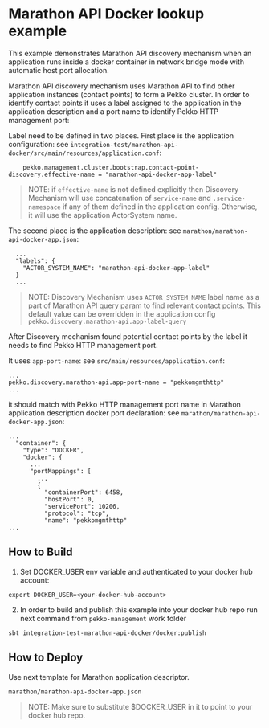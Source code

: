 Marathon API Docker lookup example
==================================

This example demonstrates Marathon API discovery mechanism when an application runs inside a docker container in 
network bridge mode with automatic host port allocation.

Marathon API discovery mechanism uses Marathon API to find other application instances (contact points) to form a Pekko cluster.
In order to identify contact points it uses a label assigned to the application in the application description and 
a port name to identify Pekko HTTP management port:

Label need to be defined in two places. 
First place is the application configuration:
see `integration-test/marathon-api-docker/src/main/resources/application.conf`:
```
    pekko.management.cluster.bootstrap.contact-point-discovery.effective-name = "marathon-api-docker-app-label"
```

> NOTE: if `effective-name` is not defined explicitly then Discovery Mechanism will use concatenation of
> `service-name` and `.service-namespace` if any of them defined in the application config. Otherwise, it will use
> the application ActorSystem name.

The second place is the application description:
see `marathon/marathon-api-docker-app.json`:
```
  ...
  "labels": {
    "ACTOR_SYSTEM_NAME": "marathon-api-docker-app-label"
  }
  ...

```

> NOTE: Discovery Mechanism uses `ACTOR_SYSTEM_NAME` label name as a part of Marathon API query param to find relevant contact points.
> This default value can be overridden in the application config `pekko.discovery.marathon-api.app-label-query`

After Discovery mechanism found potential contact points by the label it needs to find Pekko HTTP management port.

It uses `app-port-name`:
see `src/main/resources/application.conf`:
```
...
pekko.discovery.marathon-api.app-port-name = "pekkomgmthttp"
... 
``` 

it should match with Pekko HTTP management port name in Marathon application description docker port declaration:
see `marathon/marathon-api-docker-app.json`:
```
...
  "container": {
    "type": "DOCKER",
    "docker": {
      ...
      "portMappings": [
        ...
        {
          "containerPort": 6458,
          "hostPort": 0,
          "servicePort": 10206,
          "protocol": "tcp",
          "name": "pekkomgmthttp"
...
```

How to Build
------------

1. Set DOCKER_USER env variable and authenticated to your docker hub account:

`export DOCKER_USER=<your-docker-hub-account>`

2. In order to build and publish this example into your docker hub repo run next command from `pekko-management` work folder

`sbt integration-test-marathon-api-docker/docker:publish`

How to Deploy
-------------

Use next template for Marathon application descriptor. 

`marathon/marathon-api-docker-app.json`

> NOTE: Make sure to substitute $DOCKER_USER in it to point to your docker hub repo.

